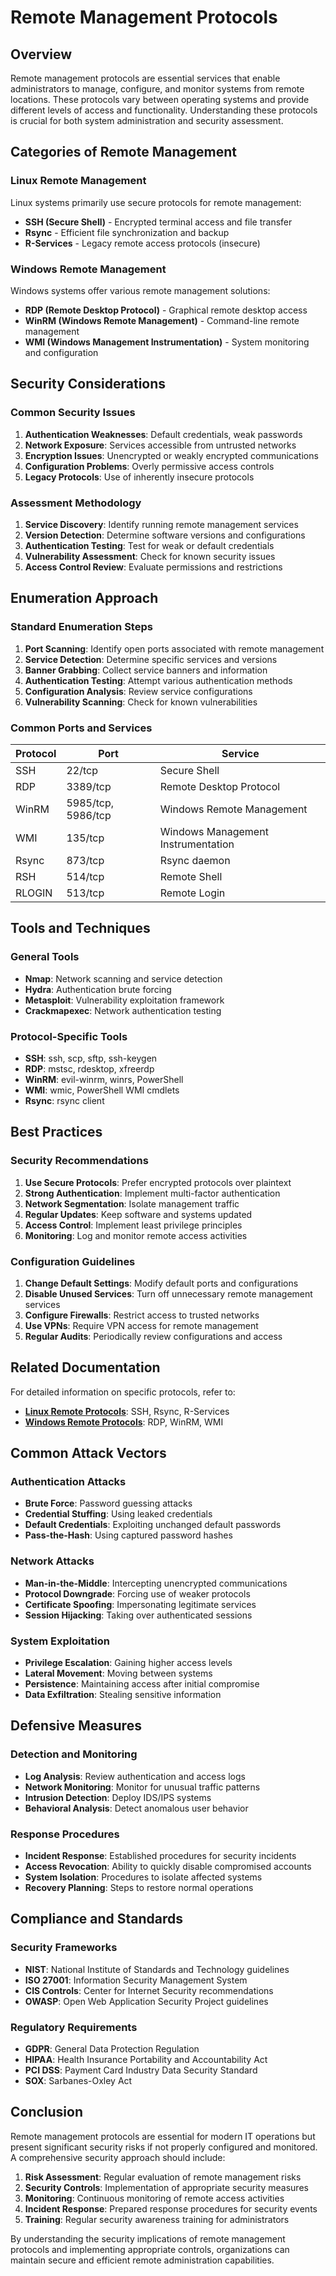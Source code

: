 # Remote Management Protocols

## Overview
Remote management protocols are essential services that enable administrators to manage, configure, and monitor systems from remote locations. These protocols vary between operating systems and provide different levels of access and functionality. Understanding these protocols is crucial for both system administration and security assessment.

## Categories of Remote Management

### Linux Remote Management
Linux systems primarily use secure protocols for remote management:

- **SSH (Secure Shell)** - Encrypted terminal access and file transfer
- **Rsync** - Efficient file synchronization and backup
- **R-Services** - Legacy remote access protocols (insecure)

### Windows Remote Management
Windows systems offer various remote management solutions:

- **RDP (Remote Desktop Protocol)** - Graphical remote desktop access
- **WinRM (Windows Remote Management)** - Command-line remote management
- **WMI (Windows Management Instrumentation)** - System monitoring and configuration

## Security Considerations

### Common Security Issues
1. **Authentication Weaknesses**: Default credentials, weak passwords
2. **Network Exposure**: Services accessible from untrusted networks
3. **Encryption Issues**: Unencrypted or weakly encrypted communications
4. **Configuration Problems**: Overly permissive access controls
5. **Legacy Protocols**: Use of inherently insecure protocols

### Assessment Methodology
1. **Service Discovery**: Identify running remote management services
2. **Version Detection**: Determine software versions and configurations
3. **Authentication Testing**: Test for weak or default credentials
4. **Vulnerability Assessment**: Check for known security issues
5. **Access Control Review**: Evaluate permissions and restrictions

## Enumeration Approach

### Standard Enumeration Steps
1. **Port Scanning**: Identify open ports associated with remote management
2. **Service Detection**: Determine specific services and versions
3. **Banner Grabbing**: Collect service banners and information
4. **Authentication Testing**: Attempt various authentication methods
5. **Configuration Analysis**: Review service configurations
6. **Vulnerability Scanning**: Check for known vulnerabilities

### Common Ports and Services
| Protocol | Port | Service |
|----------|------|---------|
| SSH | 22/tcp | Secure Shell |
| RDP | 3389/tcp | Remote Desktop Protocol |
| WinRM | 5985/tcp, 5986/tcp | Windows Remote Management |
| WMI | 135/tcp | Windows Management Instrumentation |
| Rsync | 873/tcp | Rsync daemon |
| RSH | 514/tcp | Remote Shell |
| RLOGIN | 513/tcp | Remote Login |

## Tools and Techniques

### General Tools
- **Nmap**: Network scanning and service detection
- **Hydra**: Authentication brute forcing
- **Metasploit**: Vulnerability exploitation framework
- **Crackmapexec**: Network authentication testing

### Protocol-Specific Tools
- **SSH**: ssh, scp, sftp, ssh-keygen
- **RDP**: mstsc, rdesktop, xfreerdp
- **WinRM**: evil-winrm, winrs, PowerShell
- **WMI**: wmic, PowerShell WMI cmdlets
- **Rsync**: rsync client

## Best Practices

### Security Recommendations
1. **Use Secure Protocols**: Prefer encrypted protocols over plaintext
2. **Strong Authentication**: Implement multi-factor authentication
3. **Network Segmentation**: Isolate management traffic
4. **Regular Updates**: Keep software and systems updated
5. **Access Control**: Implement least privilege principles
6. **Monitoring**: Log and monitor remote access activities

### Configuration Guidelines
1. **Change Default Settings**: Modify default ports and configurations
2. **Disable Unused Services**: Turn off unnecessary remote management services
3. **Configure Firewalls**: Restrict access to trusted networks
4. **Use VPNs**: Require VPN access for remote management
5. **Regular Audits**: Periodically review configurations and access

## Related Documentation

For detailed information on specific protocols, refer to:

- **[Linux Remote Protocols](linux-remote-protocols.md)**: SSH, Rsync, R-Services
- **[Windows Remote Protocols](windows-remote-protocols.md)**: RDP, WinRM, WMI

## Common Attack Vectors

### Authentication Attacks
- **Brute Force**: Password guessing attacks
- **Credential Stuffing**: Using leaked credentials
- **Default Credentials**: Exploiting unchanged default passwords
- **Pass-the-Hash**: Using captured password hashes

### Network Attacks
- **Man-in-the-Middle**: Intercepting unencrypted communications
- **Protocol Downgrade**: Forcing use of weaker protocols
- **Certificate Spoofing**: Impersonating legitimate services
- **Session Hijacking**: Taking over authenticated sessions

### System Exploitation
- **Privilege Escalation**: Gaining higher access levels
- **Lateral Movement**: Moving between systems
- **Persistence**: Maintaining access after initial compromise
- **Data Exfiltration**: Stealing sensitive information

## Defensive Measures

### Detection and Monitoring
- **Log Analysis**: Review authentication and access logs
- **Network Monitoring**: Monitor for unusual traffic patterns
- **Intrusion Detection**: Deploy IDS/IPS systems
- **Behavioral Analysis**: Detect anomalous user behavior

### Response Procedures
- **Incident Response**: Established procedures for security incidents
- **Access Revocation**: Ability to quickly disable compromised accounts
- **System Isolation**: Procedures to isolate affected systems
- **Recovery Planning**: Steps to restore normal operations

## Compliance and Standards

### Security Frameworks
- **NIST**: National Institute of Standards and Technology guidelines
- **ISO 27001**: Information Security Management System
- **CIS Controls**: Center for Internet Security recommendations
- **OWASP**: Open Web Application Security Project guidelines

### Regulatory Requirements
- **GDPR**: General Data Protection Regulation
- **HIPAA**: Health Insurance Portability and Accountability Act
- **PCI DSS**: Payment Card Industry Data Security Standard
- **SOX**: Sarbanes-Oxley Act

## Conclusion

Remote management protocols are essential for modern IT operations but present significant security risks if not properly configured and monitored. A comprehensive security approach should include:

1. **Risk Assessment**: Regular evaluation of remote management risks
2. **Security Controls**: Implementation of appropriate security measures
3. **Monitoring**: Continuous monitoring of remote access activities
4. **Incident Response**: Prepared response procedures for security events
5. **Training**: Regular security awareness training for administrators

By understanding the security implications of remote management protocols and implementing appropriate controls, organizations can maintain secure and efficient remote administration capabilities.
